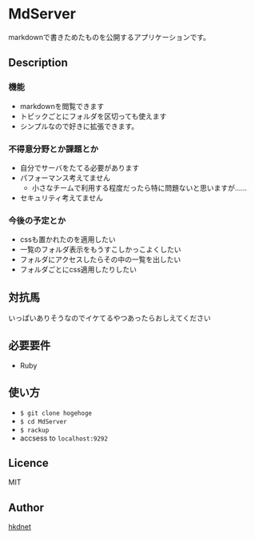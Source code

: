 MdServer
====

markdownで書きためたものを公開するアプリケーションです。

## Description

### 機能

* markdownを閲覧できます
* トピックごとにフォルダを区切っても使えます
* シンプルなので好きに拡張できます。

### 不得意分野とか課題とか

* 自分でサーバをたてる必要があります
* パフォーマンス考えてません
  * 小さなチームで利用する程度だったら特に問題ないと思いますが……
* セキュリティ考えてません

### 今後の予定とか

* cssも置かれたのを適用したい
* 一覧のフォルダ表示をもうすこしかっこよくしたい
* フォルダにアクセスしたらその中の一覧を出したい
* フォルダごとにcss適用したりしたい

## 対抗馬

いっぱいありそうなのでイケてるやつあったらおしえてください

## 必要要件

* Ruby

## 使い方

* `$ git clone hogehoge`
* `$ cd MdServer`
* `$ rackup`
* accsess to `localhost:9292`

## Licence

MIT

## Author

[hkdnet](https://github.com/hkdnet)
